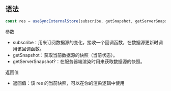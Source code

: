 ## 语法

```javascript
const res = useSyncExternalStore(subscribe, getSnapshot, getServerSnapshot?)
```

参数

- subscribe：用来订阅数据源的变化，接收一个回调函数，在数据源更新时调用该回调函数。
- getSnapshot：获取当前数据源的快照（当前状态）。
- getServerSnapshot?：在服务器端渲染时用来获取数据源的快照。

返回值

- 返回值：该 res 的当前快照，可以在你的渲染逻辑中使用
